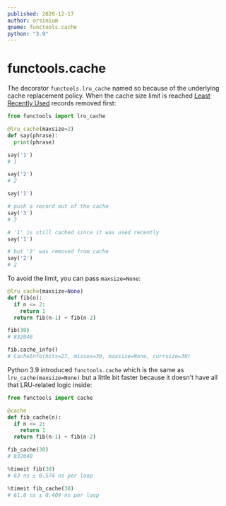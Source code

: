 ```yaml
---
published: 2020-12-17
author: orsinium
qname: functools.cache
python: "3.9"
---
```


# functools.cache

The decorator `functools.lru_cache` named so because of the underlying cache replacement policy. When the cache size limit is reached [Least Recently Used](https://en.wikipedia.org/wiki/Cache_replacement_policies#Least_recently_used_.28LRU.29) records removed first:

```python
from functools import lru_cache

@lru_cache(maxsize=2)
def say(phrase):
  print(phrase)

say('1')
# 1

say('2')
# 2

say('1')

# push a record out of the cache
say('3')
# 3

# '1' is still cached since it was used recently
say('1')

# but '2' was removed from cache
say('2')
# 2
```

To avoid the limit, you can pass `maxsize=None`:

```python
@lru_cache(maxsize=None)
def fib(n):
  if n <= 2:
    return 1
  return fib(n-1) + fib(n-2)

fib(30)
# 832040

fib.cache_info()
# CacheInfo(hits=27, misses=30, maxsize=None, currsize=30)
```

Python 3.9 introduced `functools.cache` which is the same as `lru_cache(maxsize=None)` but a little bit faster because it doesn't have all that LRU-related logic inside:

```python
from functools import cache

@cache
def fib_cache(n):
  if n <= 2:
    return 1
  return fib(n-1) + fib(n-2)

fib_cache(30)
# 832040

%timeit fib(30)
# 63 ns ± 0.574 ns per loop

%timeit fib_cache(30)
# 61.8 ns ± 0.409 ns per loop
```
